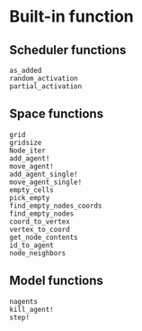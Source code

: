 # Built-in function

## Scheduler functions

```@docs
as_added
random_activation
partial_activation
```

## Space functions

```@docs
grid
gridsize
Node_iter
add_agent!
move_agent!
add_agent_single!
move_agent_single!
empty_cells
pick_empty
find_empty_nodes_coords
find_empty_nodes
coord_to_vertex
vertex_to_coord
get_node_contents
id_to_agent
node_neighbors
```

## Model functions

```@docs
nagents
kill_agent!
step!
```